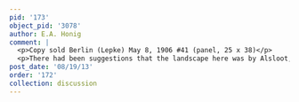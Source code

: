 ```yaml
---
pid: '173'
object_pid: '3078'
author: E.A. Honig
comment: |
  <p>Copy sold Berlin (Lepke) May 8, 1906 #41 (panel, 25 x 38)</p>
  <p>There had been suggestions that the landscape here was by Alsloot, who did often collaborate with De Clerck. But there is a version of the same subject at the Prado by Alsloot and De Clerck and Ertz is correct to point out that it has an entirely different landscape from the present work, which is much more like a Brueghel landscape. Still, this is an unusual work for Jan, an unusual size and more oblong format than most of his compositions.</p>
post_date: '08/19/13'
order: '172'
collection: discussion
---
```

